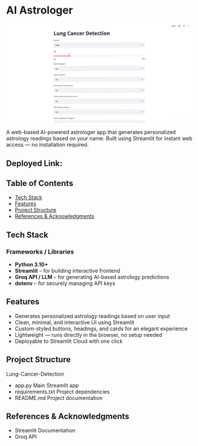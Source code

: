 # AI Astrologer

<img src="https://github.com/kartika28-ui/Lung-Cancer-Detection-App/blob/main/lung-cancer-detection.jpeg?raw=true" alt="Form Input UI" width="700"/>


A web-based AI-powered astrologer app that generates personalized astrology readings based on your name. Built using Streamlit for instant web access — no installation required.

## Deployed Link: 

## Table of Contents

- [Tech Stack](#tech-stack-)
- [Features](#features-)
- [Project Structure](#project-structure-)
- [References & Acknowledgments](#references--acknowledgments-)


## Tech Stack

### Frameworks / Libraries
- **Python 3.10+**
- **Streamlit** – for building interactive frontend
- **Groq API / LLM** – for generating AI-based astrology predictions
- **dotenv** – for securely managing API keys


## Features

- Generates personalized astrology readings based on user input
- Clean, minimal, and interactive UI using Streamlit
- Custom-styled buttons, headings, and cards for an elegant experience
- Lightweight — runs directly in the browser, no setup needed
- Deployable to Streamlit Cloud with one click

## Project Structure

Lung-Cancer-Detection
- app.py                Main Streamlit app
- requirements.txt      Project dependencies
- README.md             Project documentation



## References & Acknowledgments

- Streamlit Documentation
- Groq API
